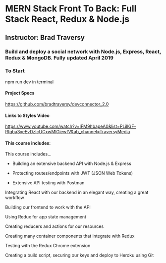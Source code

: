 # MERN Stack Front To Back: Full Stack React, Redux & Node.js
## Instructor: Brad Traversy
### Build and deploy a social network with Node.js, Express, React, Redux & MongoDB. Fully updated April 2019

### To Start
npm run dev in terminal

#### Project Specs
https://github.com/bradtraversy/devconnector_2.0

#### Links to Styles Video
https://www.youtube.com/watch?v=IFM9hbapeA0&list=PLillGF-Rfqba3xeEvDzIcUCxwMlGiewfV&ab_channel=TraversyMedia


#### This course includes:
This course includes...

* Building an extensive backend API with Node.js & Express

* Protecting routes/endpoints with JWT (JSON Web Tokens)

* Extensive API testing with Postman

Integrating React with our backend in an elegant way, creating a great workflow

Building our frontend to work with the API

Using Redux for app state management

Creating reducers and actions for our resources

Creating many container components that integrate with Redux

Testing with the Redux Chrome extension

Creating a build script, securing our keys and deploy to Heroku using Git
